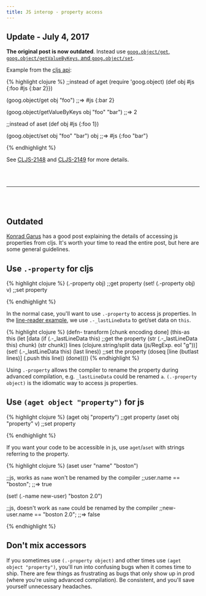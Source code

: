 ```yaml
---
title: JS interop - property access
---
```


## Update - July 4, 2017

**The original post is now outdated**. Instead use [`goog.object/get`, `goog.object/getValueByKeys`, and `goog.object/set`][goog object].

Example from the [cljs api][cljs api]:

{% highlight clojure %}
;;instead of aget
(require 'goog.object)
(def obj #js {:foo #js {:bar 2}})

(goog.object/get obj "foo")
;;=> #js {:bar 2} 

(goog.object/getValueByKeys obj "foo" "bar")
;;=> 2

;;instead of aset
(def obj #js {:foo 1})

(goog.object/set obj "foo" "bar")
obj
;;=> #js {:foo "bar"}
 
{% endhighlight %}

See [CLJS-2148][cljs-2148] and [CLJS-2149][cljs-2149] for more details.

<br />
<br />

---

<br />
<br />

## **Outdated**

[Konrad Garus][reference-post] has a good post explaining the details of accessing js properties from cljs. It's worth your time to read the entire post, but here are some general guidelines.

## Use `.-property` for cljs

{% highlight clojure %}
(.-property obj) ;;get property
(set! (.-property obj) v) ;;set property
 
{% endhighlight %}

In the normal case, you'll want to use `.-property` to access js properties. In the [line-reader example][line-reader], we use `.-_lastLineData` to get/set data on `this`.

{% highlight clojure %}
(defn- transform [chunk encoding done]
  (this-as this
    (let [data (if (.-_lastLineData this) ;;get the property
                 (str (.-_lastLineData this) chunk)
                 (str chunk))
          lines (clojure.string/split data (js/RegExp. eol "g"))]
      (set! (.-_lastLineData this) (last lines)) ;;set the property
      (doseq [line (butlast lines)]
        (.push this line))
      (done))))
{% endhighlight %}

Using `.-property` allows the compiler to rename the property during advanced compilation, e.g. `_lastLineData` could be renamed `a`. `(.-property object)` is the idiomatic way to access js properties.

## Use `(aget object "property")` for js

{% highlight clojure %}
(aget obj "property") ;;get property
(aset obj "property" v) ;;set property
 
{% endhighlight %}

If you want your code to be accessible in js, use `aget`/`aset` with strings referring to the property.

{% highlight clojure %}
(aset user "name" "boston")

;;js, works as `name` won't be renamed by the compiler
;;user.name == "boston"; ;;=> true

(set! (.-name new-user) "boston 2.0")

;;js, doesn't work as `name` could be renamed by the compiler
;;new-user.name == "boston 2.0"; ;;=> false
 
{% endhighlight %}

## Don't mix accessors

If you sometimes use `(.-property object)` and other times use `(aget object "property")`, you'll run into confusing bugs when it comes time to ship. There are few things as frustrating as bugs that only show up in prod (where you're using advanced compilation). Be consistent, and you'll save yourself unnecessary headaches.

[reference-post]: http://squirrel.pl/blog/2013/03/28/two-ways-to-access-properties-in-clojurescript/
[line-reader]: http://clojurescriptmadeeasy.com/blog/cljs-read-files-line-by-line-on-nodejs.html
[goog object]: https://google.github.io/closure-library/api/goog.object.html
[cljs api]: https://cljs.github.io/api/cljs.core/aget
[cljs-2148]: https://dev.clojure.org/jira/browse/CLJS-2148
[cljs-2149]: https://dev.clojure.org/jira/browse/CLJS-2149
